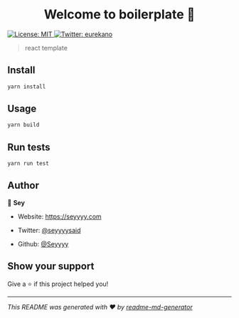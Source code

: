 <h1 align="center">Welcome to boilerplate 👋</h1>
<p>
  <a href="#" target="_blank">
    <img alt="License: MIT" src="https://img.shields.io/badge/License-MIT-yellow.svg" />
  </a>
  <a href="https://twitter.com/eurekano" target="_blank">
    <img alt="Twitter: eurekano" src="https://img.shields.io/twitter/follow/eurekano.svg?style=social" />
  </a>
</p>

> react template

## Install

```sh
yarn install
```

## Usage

```sh
yarn build
```

## Run tests

```sh
yarn run test
```

## Author

👤 **Sey**

* Website: https://seyyyy.com
- Twitter: [@seyyyysaid](https://twitter.com/seyyyysaid)
* Github: [@Seyyyy](https://github.com/Seyyyy)

## Show your support

Give a ⭐️ if this project helped you!

***
_This README was generated with ❤️ by [readme-md-generator](https://github.com/kefranabg/readme-md-generator)_
